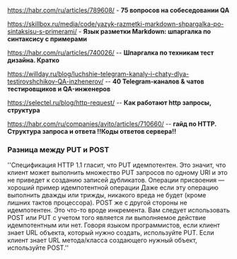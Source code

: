 https://habr.com/ru/articles/789608/ - **75 вопросов на собеседовании QA**

https://skillbox.ru/media/code/yazyk-razmetki-markdown-shpargalka-po-sintaksisu-s-primerami/  - **Язык разметки Markdown: шпаргалка по синтаксису с примерами**

https://habr.com/ru/articles/740026/  --  **Шпаргалка по техникам тест дизайна. Кратко**

https://willday.ru/blog/luchshie-telegram-kanaly-i-chaty-dlya-testirovshchikov-QA-inzhenerov/  --  **40 Telegram-каналов & чатов тестировщиков и QA-инженеров**

https://selectel.ru/blog/http-request/   -- **Как работают http запросы, структура**

https://habr.com/ru/companies/avito/articles/710660/  --  **гайд по HTTP. Структура запроса и ответа !!Коды ответов сервера!!**

### Разница между PUT и POST
''Спецификация HTTP 1.1 гласит, что PUT идемпотентен. Это значит, что клиент может выполнить множество PUT запросов по одному URI и это не приведет к созданию записей дубликатов. Операции присвоения — хороший пример идемпотентной операции
Даже если эту операцию выполнить дважды или трижды, никакого вреда не будет (кроме лишних тактов процессора). POST же с другой стороны не идемпотентен. Это что-то вроде инкремента. Вам следует использовать POST или PUT с учетом того является ли выполняемое действие идемпотентным или нет. Говоря языком программистов, если клиент знает URL объекта, который нужно создать, используйте PUT. Если клиент знает URL метода/класса создающего нужный объект, используйте POST.''
